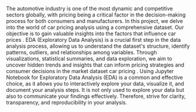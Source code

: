 The automotive industry is one of the most dynamic and competitive sectors globally, with pricing being a critical factor in the decision-making process for both 
consumers and manufacturers. In this project, we delve into the world of car pricing analysis using a comprehensive dataset. Our objective is to gain valuable insights 
into the factors that influence car prices .
EDA (Exploratory Data Analysis) is a crucial first step in the data analysis process, allowing us to understand the dataset's structure, identify patterns, 
outliers, and relationships among variables. Through visualizations, statistical summaries, and data exploration, we aim to uncover hidden trends and 
insights that can inform pricing strategies and consumer decisions in the market dataset car pricing . 
Using Jupyter Notebook for Exploratory Data Analysis (EDA) is a common and effective choice, as it allows you to interactively explore your data,
visualize it, and document your analysis steps. It is not only used to explore your data but also to communicate your findings effectively. 
Therefore, strive for clarity, transparency, and reproducibility in your analysis.
